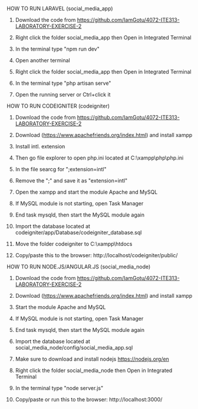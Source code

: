 HOW TO RUN LARAVEL (social_media_app)

1. Download the code from https://github.com/IamGotu/4072-ITE313-LABORATORY-EXERCISE-2

2. Right click the folder social_media_app then Open in Integrated Terminal

3. In the terminal type "npm run dev"

4. Open another terminal

5. Right click the folder social_media_app then Open in Integrated Terminal

6. In the terminal type "php artisan serve"

7. Open the running server or Ctrl+click it



HOW TO RUN CODEIGNITER (codeigniter)

1. Download the code from https://github.com/IamGotu/4072-ITE313-LABORATORY-EXERCISE-2

2. Download (https://www.apachefriends.org/index.html) and install xampp 

3. Install intl. extension

4. Then go file explorer to open php.ini located at C:\xampp\php\php.ini

5. In the file searcg for ";extension=intl"

6. Remove the ";" and save it as "extension=intl"

7. Open the xampp and start the module Apache and MySQL

8. If MySQL module is not starting, open Task Manager

9. End task mysqld, then start the MySQL module again

10. Import the database located at codeigniter/app/Database/codeigniter_database.sql

11. Move the folder codeigniter to C:\xampp\htdocs

12. Copy/paste this to the browser: http://localhost/codeigniter/public/


HOW TO RUN NODE.JS/ANGULAR.JS (social_media_node)

1. Download the code from https://github.com/IamGotu/4072-ITE313-LABORATORY-EXERCISE-2

2. Download (https://www.apachefriends.org/index.html) and install xampp 

3. Start the module Apache and MySQL

4. If MySQL module is not starting, open Task Manager

5. End task mysqld, then start the MySQL module again

6. Import the database located at social_media_node/config/social_media_app.sql

7. Make sure to download and install nodejs https://nodejs.org/en 

7. Right click the folder social_media_node then Open in Integrated Terminal

8. In the terminal type "node server.js"

7. Copy/paste or run this to the browser: http://localhost:3000/